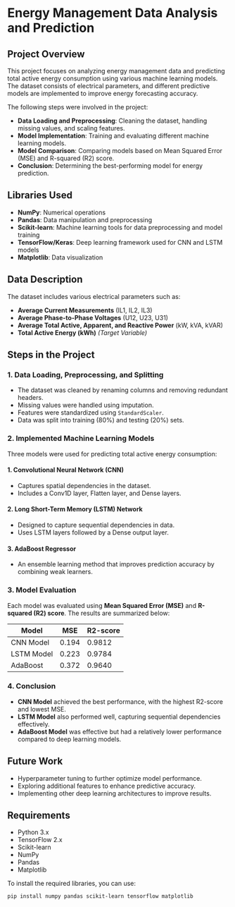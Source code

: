# Energy Management Data Analysis and Prediction

## Project Overview

This project focuses on analyzing energy management data and predicting total active energy consumption using various machine learning models. The dataset consists of electrical parameters, and different predictive models are implemented to improve energy forecasting accuracy.

The following steps were involved in the project:

- **Data Loading and Preprocessing**: Cleaning the dataset, handling missing values, and scaling features.
- **Model Implementation**: Training and evaluating different machine learning models.
- **Model Comparison**: Comparing models based on Mean Squared Error (MSE) and R-squared (R2) score.
- **Conclusion**: Determining the best-performing model for energy prediction.

## Libraries Used

- **NumPy**: Numerical operations
- **Pandas**: Data manipulation and preprocessing
- **Scikit-learn**: Machine learning tools for data preprocessing and model training
- **TensorFlow/Keras**: Deep learning framework used for CNN and LSTM models
- **Matplotlib**: Data visualization

## Data Description

The dataset includes various electrical parameters such as:

- **Average Current Measurements** (IL1, IL2, IL3)
- **Average Phase-to-Phase Voltages** (U12, U23, U31)
- **Average Total Active, Apparent, and Reactive Power** (kW, kVA, kVAR)
- **Total Active Energy (kWh)** *(Target Variable)*

## Steps in the Project

### 1. Data Loading, Preprocessing, and Splitting

- The dataset was cleaned by renaming columns and removing redundant headers.
- Missing values were handled using imputation.
- Features were standardized using `StandardScaler`.
- Data was split into training (80%) and testing (20%) sets.

### 2. Implemented Machine Learning Models

Three models were used for predicting total active energy consumption:

#### 1. Convolutional Neural Network (CNN)
- Captures spatial dependencies in the dataset.
- Includes a Conv1D layer, Flatten layer, and Dense layers.

#### 2. Long Short-Term Memory (LSTM) Network
- Designed to capture sequential dependencies in data.
- Uses LSTM layers followed by a Dense output layer.

#### 3. AdaBoost Regressor
- An ensemble learning method that improves prediction accuracy by combining weak learners.

### 3. Model Evaluation

Each model was evaluated using **Mean Squared Error (MSE)** and **R-squared (R2) score**. The results are summarized below:

| Model       | MSE   | R2-score |
|------------|-------|---------|
| CNN Model  | 0.194 | 0.9812  |
| LSTM Model | 0.223 | 0.9784  |
| AdaBoost   | 0.372 | 0.9640  |

### 4. Conclusion

- **CNN Model** achieved the best performance, with the highest R2-score and lowest MSE.
- **LSTM Model** also performed well, capturing sequential dependencies effectively.
- **AdaBoost Model** was effective but had a relatively lower performance compared to deep learning models.

## Future Work

- Hyperparameter tuning to further optimize model performance.
- Exploring additional features to enhance predictive accuracy.
- Implementing other deep learning architectures to improve results.

## Requirements

- Python 3.x
- TensorFlow 2.x
- Scikit-learn
- NumPy
- Pandas
- Matplotlib

To install the required libraries, you can use:

```bash
pip install numpy pandas scikit-learn tensorflow matplotlib

